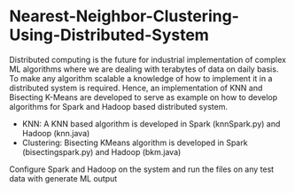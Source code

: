 # Nearest-Neighbor-Clustering-Using-Distributed-System
Distributed computing is the future for industrial implementation of complex ML algorithms where we are dealing with terabytes of data on daily basis.
To make any algorithm scalable a knowledge of how to implement it in a distributed system is required. Hence, an implementation of KNN and Bisecting K-Means are developed to serve as example on how to develop algorithms for Spark and Hadoop based distributed system.
* KNN: A KNN based algorithm is developed in Spark (knnSpark.py) and Hadoop (knn.java)
* Clustering: Bisecting KMeans algorithm is developed in Spark (bisectingspark.py) and Hadoop (bkm.java)

Configure Spark and Hadoop on the system and run the files on any test data with generate ML output

